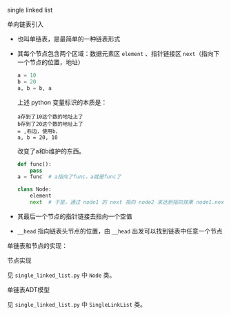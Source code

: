 single linked list

单向链表引入
- 也叫单链表，是最简单的一种链表形式
- 其每个节点包含两个区域：数据元素区 `element` 、指针链接区 `next`（指向下一个节点的位置，地址）
    
    ```python
    a = 10
    b = 20
    a, b = b, a 
    ```
    上述 python 变量标识的本质是：
    ```
    a存到了10这个数的地址上了
    b存到了20这个数的地址上了
    = ,右边，使用b，
    a, b = 20, 10
    ```
    改变了a和b维护的东西。
    
    ```python
    def func():
        pass
    a = func  # a指向了func，a就是func了
    ```
    
    ```python
    class Node:
        element
        next  # 于是，通过 node1 的 next 指向 node2 来达到指向效果 node1.next = node2
    ```
    
- 其最后一个节点的指针链接去指向一个空值
- `__head` 指向链表头节点的位置，由 `__head` 出发可以找到链表中任意一个节点


单链表和节点的实现：

节点实现

见 `single_linked_list.py` 中 `Node` 类。

单链表ADT模型

见 `single_linked_list.py` 中 `SingleLinkList` 类。


